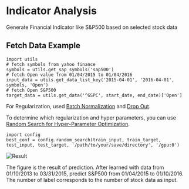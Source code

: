 # Indicator Analysis
Generate Financial Indicator like S&P500 based on selected stock data


## Fetch Data Example
```
import utils 
# fetch symbols from yahoo finance
symbols = utils.get_sap_symbols('sap500')
# fetch Open value from 01/04/2015 to 01/04/2016
input_data = utils.get_data_list_key('2015-04-01', '2016-04-01', symbols, 'Open')
# fetch Open S&P500
target_data = utils.get_data('^GSPC', start_date, end_date)['Open']
```

For Regularization, used [Batch Normalization](https://arxiv.org/pdf/1502.03167v3.pdf) and [Drop Out](https://www.cs.toronto.edu/~hinton/absps/JMLRdropout.pdf).

To determine which regularization and hyper parameters, you can use [Random Search for Hyper-Parameter Optimization](http://www.jmlr.org/papers/volume13/bergstra12a/bergstra12a.pdf).
```
import config
best_conf = config.random_search(train_input, train_target, test_input, test_target, '/path/to/your/save/directory', '/gpu:0')
```

![Result](https://github.com/jjakimoto/Indicator_Analysis/blob/master/assets/compare.jpg)

The figure is the result of prediction.
After learned with data from 01/10/2013 to 03/31/2015, predict S&P500 from 01/04/2015 to 01/10/2016.
The number of label corresponds to the number of stock data as input.